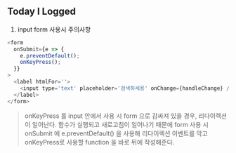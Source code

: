 ## Today I Logged

1. input form 사용시 주의사항

```javascript
<form
  onSubmit={e => {
    e.preventDefault();
    onKeyPress();
  }}
>
  <label htmlFor=''>
    <input type='text' placeholder='검색하세용' onChange={handleChange} />
  </label>
</form>
```

> onKeyPress 를 input 안에서 사용 시 form 으로 감싸져 있을 경우, 리다이렉션이 일어난다.
> 함수가 실행되고 새로고침이 일어나기 때문에 form 사용 시 onSubmit 에 e.preventDefault() 을 사용해 리다이렉션 이벤트를 막고 onKeyPress로 사용할 function 을 바로 뒤에 작성해준다.
